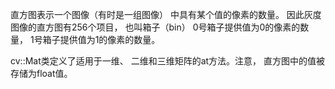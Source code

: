 直方图表示一个图像（有时是一组图像） 中具有某个值的像素的数量。 因此灰度图像的直方图有256个项目， 也叫箱子（bin） 
0号箱子提供值为0的像素的数量， 1号箱子提供值为1的像素的数量。

cv::Mat类定义了适用于一维、 二维和三维矩阵的at方法。注意， 直方图中的值被存储为float值。

